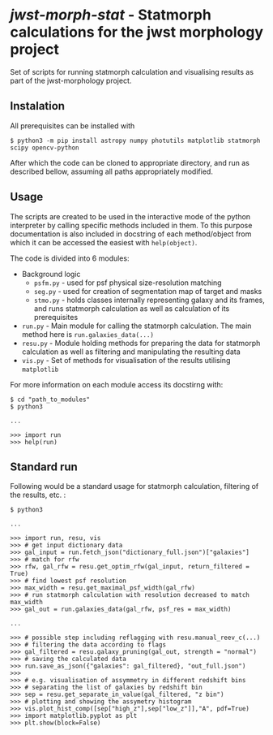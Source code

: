 # *jwst-morph-stat* - Statmorph calculations for the jwst morphology project

Set of scripts for running statmorph calculation and visualising results as part of the jwst-morphology project.

## Instalation

All prerequisites can be installed with

    $ python3 -m pip install astropy numpy photutils matplotlib statmorph scipy opencv-python

After which the code can be cloned to appropriate directory, and run as described bellow, assuming all paths appropriately modified.

## Usage

The scripts are created to be used in the interactive mode of the python interpreter by calling specific methods included in them.
To this purpose documentation is also included in docstring of each method/object from which it can be accessed the easiest with
`help(object)`.

The code is divided into 6 modules:
- Background logic
  - `psfm.py` - used for psf physical size-resolution matching
  - `seg.py` - used for creation of segmentation map of target and masks
  - `stmo.py` - holds classes internally representing galaxy and its frames, and runs statmorph calculation as well as calculation of its prerequisites
- `run.py` - Main module for calling the statmorph calculation. The main method here is `run.galaxies_data(...)`
- `resu.py` - Module holding methods for preparing the data for statmorph calculation as well as filtering and manipulating the resulting data
- `vis.py` - Set of methods for visualisation of the results utilising `matplotlib` 

For more information on each module access its docstirng with:

    $ cd "path_to_modules"
    $ python3

    ...
    
    >>> import run
    >>> help(run)


## Standard run

Following would be a standard usage for statmorph calculation, filtering of the results, etc. :

    $ python3

    ...

    >>> import run, resu, vis
    >>> # get input dictionary data
    >>> gal_input = run.fetch_json("dictionary_full.json")["galaxies"]
    >>> # match for rfw
    >>> rfw, gal_rfw = resu.get_optim_rfw(gal_input, return_filtered = True)
    >>> # find lowest psf resolution 
    >>> max_width = resu.get_maximal_psf_width(gal_rfw)
    >>> # run statmorph calculation with resolution decreased to match max_width
    >>> gal_out = run.galaxies_data(gal_rfw, psf_res = max_width)

    ...

    >>> # possible step including reflagging with resu.manual_reev_c(...)
    >>> # filtering the data according to flags
    >>> gal_filtered = resu.galaxy_pruning(gal_out, strength = "normal")
    >>> # saving the calculated data
    >>> run.save_as_json({"galaxies": gal_filtered}, "out_full.json")
    >>>
    >>> # e.g. visualisation of assymmetry in different redshift bins
    >>> # separating the list of galaxies by redshift bin
    >>> sep = resu.get_separate_in_value(gal_filtered, "z bin")
    >>> # plotting and showing the assymetry histogram
    >>> vis.plot_hist_comp([sep["high_z"],sep["low_z"]],"A", pdf=True)
    >>> import matplotlib.pyplot as plt
    >>> plt.show(block=False)
